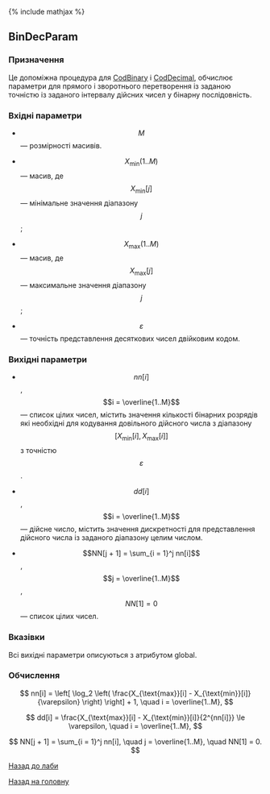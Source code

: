 {% include mathjax %}

## BinDecParam
	
### Призначення

Це допоміжна процедура для [CodBinary](cod_binary.md) і [CodDecimal](cod_decimal.md), обчислює параметри для прямого і зворотнього перетворення із заданою точністю із заданого інтервалу дійсних чисел у бінарну послідовність. 

### Вхідні параметри

- $$M$$ &mdash; розмірності масивів.

- $$X_{\text{min}}(1..M)$$ &mdash; масив, де $$X_{\text{min}}[j]$$ &mdash; мінімальне значення діапазону $$j$$;

- $$X_{\text{max}}(1..M)$$ &mdash; масив, де $$X_{\text{max}}[j]$$ &mdash; максимальне значення діапазону $$j$$;

- $$\varepsilon$$ &mdash; точність представлення десяткових чисел двійковим кодом.

### Вихідні параметри

- $$nn[i]$$, $$i = \overline{1..M}$$ &mdash; список цілих чисел, містить значення кількості бінарних розрядів які необхідні для кодування довільного дійсного числа з діапазону $$[X_{\text{min}}[i], X_{\text{max}}[i]]$$ з точністю $$\varepsilon$$.

- $$dd[i]$$, $$i = \overline{1..M}$$ &mdash; дійсне число, містить значення дискретності для представлення дійсного числа із заданого діапазону целим числом.

- $$NN[j + 1] = \sum_{i = 1}^j nn[i]$$, $$j = \overline{1..M}$$, $$NN[1] = 0$$ &mdash; список цілих чисел.

### Вказівки

Всі вихідні параметри описуються з атрибутом global.

### Обчислення

$$
nn[i] = \left[ \log_2 \left( \frac{X_{\text{max}}[i] - X_{\text{min}}[i]}{\varepsilon} \right) \right] + 1, \quad i = \overline{1..M},
$$

$$
dd[i] = \frac{X_{\text{max}}[i] - X_{\text{min}}[i]}{2^{nn[i]}} \le \varepsilon, \quad i = \overline{1..M},
$$

$$
NN[j + 1] = \sum_{i = 1}^j nn[i], \quad j = \overline{1..M}, \quad NN[1] = 0.
$$

[Назад до лаби](../README.md)

[Назад на головну](../../README.md)